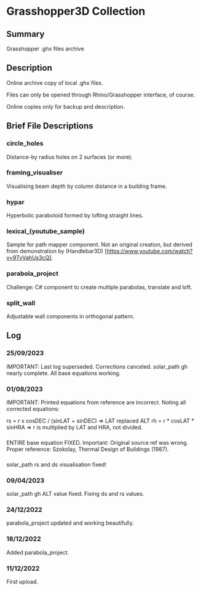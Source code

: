 # Grasshopper3D Collection

## Summary
Grasshopper .ghx files archive


## Description 
Online archive copy of local .ghx files. 

Files can only be opened through Rhino/Grasshopper interface, of course.  

Online copies only for backup and description. 


## Brief File Descriptions

### circle_holes
Distance-by radius holes on 2 surfaces (or more).

### framing_visualiser
Visualising beam depth by column distance in a building frame. 

### hypar
Hyperbolic paraboloid formed by lofting straight lines. 

### lexical_(youtube_sample)
Sample for path mapper component. Not an original creation, but derived from demonstration 
by (Handlebar3D) [https://www.youtube.com/watch?v=9TvVahUs3cQ].

### parabola_project
Challenge: C# component to create multiple parabolas, translate and loft.    

### split_wall
Adjustable wall components in orthogonal pattern.  

## Log

### 25/09/2023
IMPORTANT: Last log superseded. Corrections canceled. 
solar_path gh nearly complete. All base equations working. 


### 01/08/2023
IMPORTANT: Printed equations from reference are incorrect. Noting all corrected equations:

rs = r x cosDEC / (sinLAT + sinDEC) => LAT replaced ALT
rh = r * cosLAT * sinHRA => r is multiplied by LAT and HRA, not divided. 

###
ENTIRE base equation FIXED. Important: Original source ref was wrong.
Proper reference: Szokolay, Thermal Design of Buildings (1987).

###
solar_path rs and ds visualisation fixed!

### 09/04/2023
solar_path gh ALT value fixed. Fixing ds and rs values. 

### 24/12/2022
parabola_project updated and working beautifully. 

### 18/12/2022
Added parabola_project.

### 11/12/2022
First upload.

